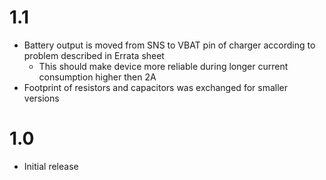 # 1.1
- Battery output is moved from SNS to VBAT pin of charger according to problem described in Errata sheet
    - This should make device more reliable during longer current consumption higher then 2A
- Footprint of resistors and capacitors was exchanged for smaller versions

# 1.0
- Initial release
